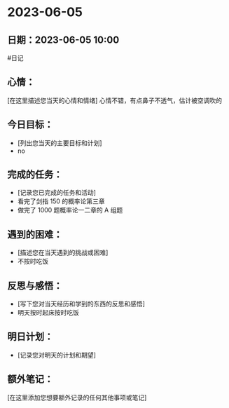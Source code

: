 # 2023-06-05

## 日期：2023-06-05 10:00

#日记 

## 心情：

[在这里描述您当天的心情和情绪]
心情不错，有点鼻子不透气，估计被空调吹的

## 今日目标：

- [列出您当天的主要目标和计划]
- no

## 完成的任务：

- [记录您已完成的任务和活动]
- 看完了剑指 150 的概率论第三章
- 做完了 1000 题概率论一二章的 A 组题

## 遇到的困难：

- [描述您在当天遇到的挑战或困难]
- 不按时吃饭

## 反思与感悟：

- [写下您对当天经历和学到的东西的反思和感悟]
- 明天按时起床按时吃饭

## 明日计划：

- [记录您对明天的计划和期望]

## 额外笔记：

[在这里添加您想要额外记录的任何其他事项或笔记]
